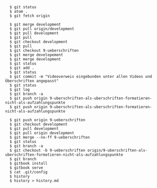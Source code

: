 
      $ git status
      $ atom .
      $ git fetch origin

      $ git merge development
      $ git pull origin/development
      $ git pull development
      $ git pull
      $ git checkout development
      $ git pull
      $ git checkout 9-ueberschriften
      $ git merge developement
      $ git merge development
      $ git status
      $ git add .
      $ git status
      $ git commit -m "Videoverweis eingebunden unter allen Videos und Überschriften angepasst"
      $ git status
      $ git log
      $ git branch -a
      $ git push origin 9-uberschriften-als-uberschriften-formatieren-nicht-als-aufzahlungspunkte
      $ git push origin 9-uberschriften-als-uberschriften-formatieren-nicht-als-aufzahlungspunkte

      $ git push origin 9-ueberschriften
      $ git checkout development
      $ git pull development
      $ git pull origin development
      $ git merge --no-ff 9-ueberschriften
      $ git status
      $ git branch -a
      $ git checkout -b 9-ueberschriften origin/9-uberschriften-als-uberschriften-formatieren-nicht-als-aufzahlungspunkte
      $ git branch
      $ gitbook install
      $ gitbook serve
      $ cat .git/config
      $ history
      $ history > history.md
